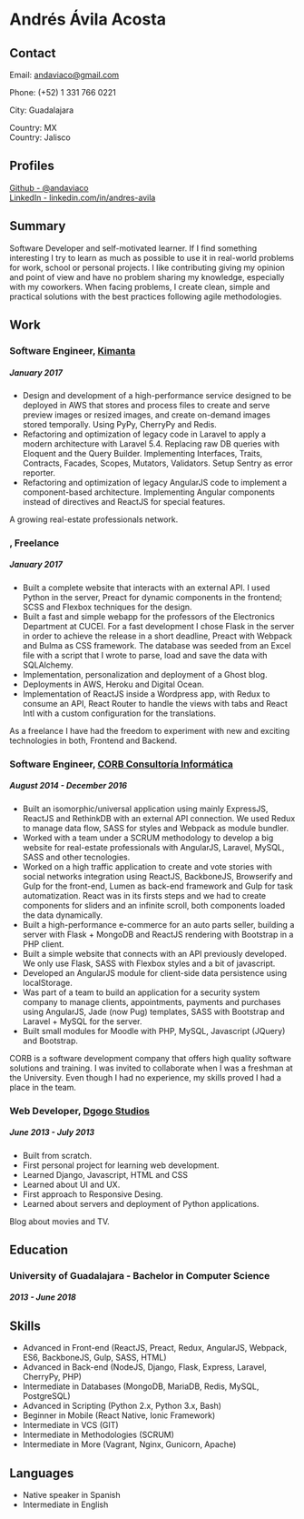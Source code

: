 
# Andrés Ávila Acosta



## Contact

Email: [andaviaco@gmail.com](mailto:andaviaco@gmail.com)  

Phone: (+52) 1 331 766 0221  

City: Guadalajara  

Country: MX  
Country: Jalisco  

## Profiles

[Github - @andaviaco](https://github.com/andaviaco)  
[LinkedIn - linkedin.com/in/andres-avila](https://linkedin.com/in/andres-avila/en)  

## Summary

Software Developer and self-motivated learner. If I find something interesting I try to learn as much as possible to use it in real-world problems for work, school or personal projects. I like contributing giving my opinion and point of view and have no problem sharing my knowledge, especially with my coworkers. When facing problems, I create clean, simple and practical solutions with the best practices following agile methodologies.

## Work

### Software Engineer, [Kimanta](https://kimanta.com)
##### January 2017 

* Design and development of a high-performance service designed to be deployed in AWS that stores and process files to create and serve preview images or resized images, and create on-demand images stored temporally. Using PyPy, CherryPy and Redis.
* Refactoring and optimization of legacy code in Laravel to apply a modern architecture with Laravel 5.4. Replacing raw DB queries with Eloquent and the Query Builder. Implementing Interfaces, Traits, Contracts, Facades, Scopes, Mutators, Validators. Setup Sentry as error reporter.
* Refactoring and optimization of legacy AngularJS code to implement a component-based architecture. Implementing Angular components instead of directives and ReactJS for special features.

A growing real-estate professionals network.

### , Freelance
##### January 2017 

* Built a complete website that interacts with an external API. I used Python in the server, Preact for dynamic components in the frontend; SCSS and Flexbox techniques for the design.
* Built a fast and simple webapp for the professors of the Electronics Department at CUCEI. For a fast development I chose Flask in the server in order to achieve the release in a short deadline, Preact with Webpack and Bulma as CSS framework. The database was seeded from an Excel file with a script that I wrote to parse, load and save the data with SQLAlchemy.
* Implementation, personalization and deployment of a Ghost blog.
* Deployments in AWS, Heroku and Digital Ocean.
* Implementation of ReactJS inside a Wordpress app, with Redux to consume an API, React Router to handle the views with tabs and React Intl with a custom configuration for the translations.

As a freelance I have had the freedom to experiment with new and exciting technologies in both, Frontend and Backend.

### Software Engineer, [CORB Consultoría Informática](http://corb.mx)
##### August 2014 - December 2016

* Built an isomorphic/universal application using mainly ExpressJS, ReactJS and RethinkDB with an external API connection. We used Redux to manage data flow, SASS for styles and Webpack as module bundler.
* Worked with a team under a SCRUM methodology to develop a big website for real-estate professionals with AngularJS, Laravel, MySQL, SASS and other tecnologies.
* Worked on a high traffic application to create and vote stories with social networks integration using ReactJS, BackboneJS, Browserify and Gulp for the front-end, Lumen as back-end framework and Gulp for task automatization. React was in its firsts steps and we had to create components for sliders and an infinite scroll, both components loaded the data dynamically.
* Built a high-performance e-commerce for an auto parts seller, building a server with Flask + MongoDB and ReactJS rendering with Bootstrap in a PHP client.
* Built a simple website that connects with an API previously developed. We only use Flask, SASS with Flexbox styles and a bit of javascript.
* Developed an AngularJS module for client-side data persistence using localStorage.
* Was part of a team to build an application for a security system company to manage clients, appointments, payments and purchases using AngularJS, Jade (now Pug) templates, SASS with Bootstrap and Laravel + MySQL for the server.
* Built small modules for Moodle with PHP, MySQL, Javascript (JQuery) and Bootstrap.

CORB is a software development company that offers high quality software solutions and training. I was invited to collaborate when I was a freshman at the University. Even though I had no experience, my skills proved I had a place in the team.

### Web Developer, [Dgogo Studios](http://dgogostudios.com)
##### June 2013 - July 2013

* Built from scratch.
* First personal project for learning web development.
* Learned Django, Javascript, HTML and CSS
* Learned about UI and UX.
* First approach to Responsive Desing.
* Learned about servers and deployment of Python applications.

Blog about movies and TV.



## Education

### University of Guadalajara - Bachelor in Computer Science
##### 2013 - June 2018





## Skills

* Advanced in Front-end (ReactJS, Preact, Redux, AngularJS, Webpack, ES6, BackboneJS, Gulp, SASS, HTML)
* Advanced in Back-end (NodeJS, Django, Flask, Express, Laravel, CherryPy, PHP)
* Intermediate in Databases (MongoDB, MariaDB, Redis, MySQL, PostgreSQL)
* Advanced in Scripting (Python 2.x, Python 3.x, Bash)
* Beginner in Mobile (React Native, Ionic Framework)
* Intermediate in VCS (GIT)
* Intermediate in Methodologies (SCRUM)
* Intermediate in More (Vagrant, Nginx, Gunicorn, Apache)

## Languages

* Native speaker in Spanish
* Intermediate in English


